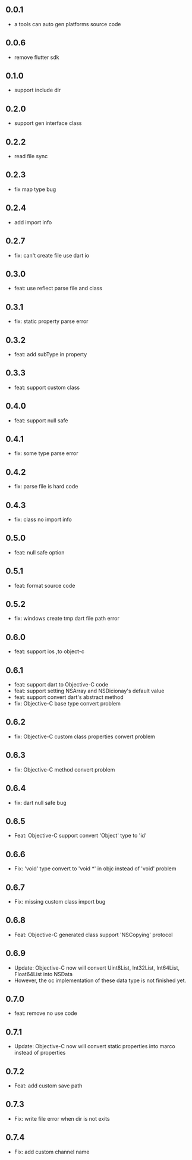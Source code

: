 ## 0.0.1

* a tools can auto gen platforms source code

## 0.0.6

* remove flutter sdk

## 0.1.0

* support include dir

## 0.2.0

* support gen interface class

## 0.2.2

* read file sync

## 0.2.3

* fix map type bug

## 0.2.4

* add import info

## 0.2.7

* fix: can't create file use dart io

## 0.3.0

* feat: use reflect parse file and class

## 0.3.1

* fix: static property parse error

## 0.3.2

* feat: add subType in property

## 0.3.3

* feat:  support custom class

## 0.4.0

* feat:  support null safe

## 0.4.1

* fix: some type parse error

## 0.4.2

* fix: parse file is hard code

## 0.4.3

* fix: class no import info

## 0.5.0

* feat: null safe option

## 0.5.1

* feat: format source code

## 0.5.2

* fix: windows create tmp dart file path error

## 0.6.0

* feat: support ios ,to object-c

## 0.6.1

* feat: support dart to Objective-C code
* feat: support setting NSArray and NSDicionay's default value
* feat: support convert dart's abstract method
* fix: Objective-C base type convert problem

## 0.6.2

* fix: Objective-C custom class properties convert problem

## 0.6.3

* fix: Objective-C method convert problem

## 0.6.4

* fix: dart null safe bug

## 0.6.5

* Feat: Objective-C support convert 'Object' type to 'id'

## 0.6.6

* Fix: 'void' type convert to 'void *' in objc instead of 'void' problem

## 0.6.7

* Fix: missing custom class import bug

## 0.6.8

* Feat: Objective-C generated class support 'NSCopying' protocol

## 0.6.9

* Update: Objective-C now will convert Uint8List, Int32List, Int64List, Float64List into NSData
* However, the oc implementation of these data type is not finished yet.

## 0.7.0

* feat: remove no use code

## 0.7.1

* Update: Objective-C now will convert static properties into marco instead of properties

## 0.7.2

* Feat: add custom save path

## 0.7.3

* Fix: write file error when dir is not exits

## 0.7.4

* Fix: add custom channel name

